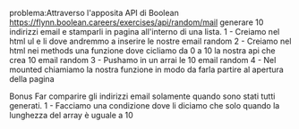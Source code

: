 problema:Attraverso l'apposita API di Boolean https://flynn.boolean.careers/exercises/api/random/mail generare 10 indirizzi email e stamparli in pagina all'interno di una lista.
1 - Creiamo nel html ul e li dove andremmo a inserire le nostre email random
2 - Creiamo nel html nei methods una funzione dove cicliamo da 0 a 10 la nostra api che crea 10 email random
3 - Pushamo in un arrai le 10 email random
4 - Nel mounted chiamiamo la nostra funzione in modo da farla partire al apertura della pagina  

Bonus
Far comparire gli indirizzi email solamente quando sono stati tutti generati.
1 - Facciamo una condizione dove li diciamo che solo quando la lunghezza del array è uguale a 10 